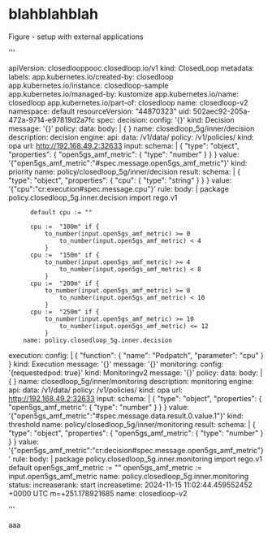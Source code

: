 # blahblahblah



Figure - setup with external applications

'''

apiVersion: closedlooppooc.closedloop.io/v1
kind: ClosedLoop
metadata:
  labels:
    app.kubernetes.io/created-by: closedloop
    app.kubernetes.io/instance: closedloop-sample
    app.kubernetes.io/managed-by: kustomize
    app.kubernetes.io/name: closedloop
    app.kubernetes.io/part-of: closedloop
  name: closedloop-v2
  namespace: default
  resourceVersion: "44870323"
  uid: 502aec92-205a-472a-9714-e97819d2a7fc
spec:
  decision:
    config: '{}'
    kind: Decision
    message: '{}'
    policy:
      data:
        body: |
          {
          }
        name: closedloop_5g/inner/decision
      description: decision
      engine:
        api:
          data: /v1/data/
          policy: /v1/policies/
        kind: opa
        url: http://192.168.49.2:32633
      input:
        schema: |
          {
            "type": "object",
            "properties": {
              "open5gs_amf_metric": {
                "type": "number"
              }
            }
          }
        value: '{"open5gs_amf_metric":"#spec.message.open5gs_amf_metric"}'
      kind: priority
      name: policy/closedloop_5g/inner/decision
      result:
        schema: |
          {
            "type": "object",
            "properties": {
              "cpu": {
                "type": "string"
              }
            }
          }
        value: '{"cpu":"cr:execution#spec.message.cpu"}'
      rule:
        body: |
          package policy.closedloop_5g.inner.decision
          import rego.v1

          default cpu := ""

          cpu :=  "100m" if {
              to_number(input.open5gs_amf_metric) >= 0
                  to_number(input.open5gs_amf_metric) < 4
              }
          cpu :=  "150m" if {
              to_number(input.open5gs_amf_metric) >= 4
                  to_number(input.open5gs_amf_metric) < 8
              }
          cpu :=  "200m" if {
              to_number(input.open5gs_amf_metric) >= 8
                  to_number(input.open5gs_amf_metric) < 10
              }
          cpu :=  "250m" if {
              to_number(input.open5gs_amf_metric) >= 10
                  to_number(input.open5gs_amf_metric) <= 12
              }
        name: policy.closedloop_5g.inner.decision
  execution:
    config: |
      {
        "function": {
          "name": "Podpatch",
          "parameter": "cpu"
        }
      }
    kind: Execution
    message: '{}'
  message: '{}'
  monitoring:
    config: '{requestedpod: true}'
    kind: Monitoringv2
    message: '{}'
    policy:
      data:
        body: |
          {
          }
        name: closedloop_5g/inner/monitoring
      description: monitoring
      engine:
        api:
          data: /v1/data/
          policy: /v1/policies/
        kind: opa
        url: http://192.168.49.2:32633
      input:
        schema: |
          {
            "type": "object",
            "properties": {
              "open5gs_amf_metric": {
                "type": "number"
              }
            }
          }
        value: '{"open5gs_amf_metric":"#spec.message.data.result.0.value.1"}'
      kind: threshold
      name: policy/closedloop_5g/inner/monitoring
      result:
        schema: |
          {
            "type": "object",
            "properties": {
              "open5gs_amf_metric": {
                "type": "number"
              }
            }
          }
        value: '{"open5gs_amf_metric":"cr:decision#spec.message.open5gs_amf_metric"}'
      rule:
        body: |
          package policy.closedloop_5g.inner.monitoring
          import rego.v1
          default open5gs_amf_metric := ""
          open5gs_amf_metric := input.open5gs_amf_metric
        name: policy.closedloop_5g.inner.monitoring
status:
  increaserank: start
  increasetime: 2024-11-15 11:02:44.459552452 +0000 UTC m=+251.178921685
  name: closedloop-v2
  
'''

aaa

